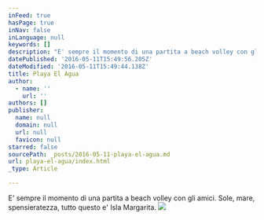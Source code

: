 ```yaml
---
inFeed: true
hasPage: true
inNav: false
inLanguage: null
keywords: []
description: "E' sempre il momento di una partita a beach volley con gli amici. Sole, mare, spensieratezza, tutto questo e' Isla Margarita."
datePublished: '2016-05-11T15:49:56.205Z'
dateModified: '2016-05-11T15:49:44.138Z'
title: Playa El Agua
author:
  - name: ''
    url: ''
authors: []
publisher:
  name: null
  domain: null
  url: null
  favicon: null
starred: false
sourcePath: _posts/2016-05-11-playa-el-agua.md
url: playa-el-agua/index.html
_type: Article

---
```

E' sempre il momento di una partita a beach volley con gli amici. Sole, mare, spensieratezza, tutto questo e' Isla Margarita.
![](https://the-grid-user-content.s3-us-west-2.amazonaws.com/c338b075-5684-493e-9c13-e6104f8e0a19.jpg)